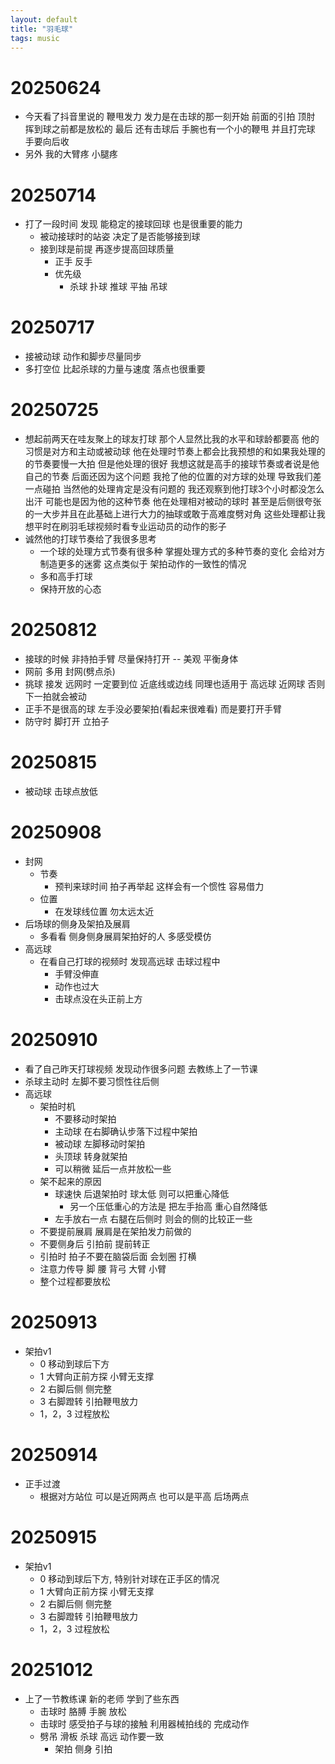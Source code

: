 ```yaml
---
layout: default
title: "羽毛球"
tags: music
---
```


# 20250624
- 今天看了抖音里说的 鞭甩发力 发力是在击球的那一刻开始 前面的引拍 顶肘 挥到球之前都是放松的 最后 还有击球后 手腕也有一个小的鞭甩 并且打完球 手要向后收
- 另外 我的大臂疼 小腿疼 

# 20250714
- 打了一段时间 发现 能稳定的接球回球 也是很重要的能力 
  - 被动接球时的站姿 决定了是否能够接到球
  - 接到球是前提 再逐步提高回球质量 
    - 正手 反手
    - 优先级
      - 杀球 扑球 推球 平抽 吊球

# 20250717
- 接被动球 动作和脚步尽量同步
- 多打空位 比起杀球的力量与速度 落点也很重要

# 20250725
- 想起前两天在哇友聚上的球友打球 那个人显然比我的水平和球龄都要高 他的习惯是对方和主动或被动球 他在处理时节奏上都会比我预想的和如果我处理的的节奏要慢一大拍 但是他处理的很好 我想这就是高手的接球节奏或者说是他自己的节奏 后面还因为这个问题 我抢了他的位置的对方球的处理 导致我们差一点碰拍 当然他的处理肯定是没有问题的 我还观察到他打球3个小时都没怎么出汗 可能也是因为他的这种节奏 他在处理相对被动的球时 甚至是后侧很夸张的一大步并且在此基础上进行大力的抽球或敢于高难度劈对角 这些处理都让我想平时在刷羽毛球视频时看专业运动员的动作的影子 
- 诚然他的打球节奏给了我很多思考
  - 一个球的处理方式节奏有很多种 掌握处理方式的多种节奏的变化 会给对方制造更多的迷雾 这点类似于 架拍动作的一致性的情况 
  - 多和高手打球
  - 保持开放的心态

# 20250812
- 接球的时候 非持拍手臂 尽量保持打开 -- 美观 平衡身体 
- 网前 多用 封网(劈点杀)
- 挑球 接发 远网时 一定要到位 近底线或边线 同理也适用于 高远球 近网球 否则 下一拍就会被动 
- 正手不是很高的球 左手没必要架拍(看起来很难看) 而是要打开手臂
- 防守时 脚打开 立拍子

# 20250815
- 被动球 击球点放低

# 20250908
- 封网 
  - 节奏
    - 预判来球时间 拍子再举起 这样会有一个惯性 容易借力
  - 位置
    - 在发球线位置 勿太远太近
- 后场球的侧身及架拍及展肩
  - 多看看 侧身侧身展肩架拍好的人 多感受模仿 
- 高远球
  - 在看自己打球的视频时 发现高远球 击球过程中 
    - 手臂没伸直 
    - 动作也过大 
    - 击球点没在头正前上方

# 20250910
- 看了自己昨天打球视频 发现动作很多问题 去教练上了一节课
- 杀球主动时 左脚不要习惯性往后侧
- 高远球
  - 架拍时机
    - 不要移动时架拍
    - 主动球 在右脚确认步落下过程中架拍
    - 被动球 左脚移动时架拍
    - 头顶球 转身就架拍
    - 可以稍微 延后一点并放松一些
  - 架不起来的原因
    - 球速快 后退架拍时 球太低 则可以把重心降低 
      - 另一个压低重心的方法是 把左手抬高 重心自然降低
    - 左手放右一点 右腿在后侧时 则会的侧的比较正一些
  - 不要提前展肩 展肩是在架拍发力前做的
  - 不要侧身后 引拍前 提前转正
  - 引拍时 拍子不要在脑袋后面 会划圈 打横
  - 注意力传导 脚 腰 背弓 大臂 小臂 
  - 整个过程都要放松

# 20250913
- 架拍v1
  - 0 移动到球后下方
  - 1 大臂向正前方探 小臂无支撑 
  - 2 右脚后侧 侧完整 
  - 3 右脚蹬转 引拍鞭甩放力
  - 1，2，3 过程放松

# 20250914
- 正手过渡
  - 根据对方站位 可以是近网两点 也可以是平高 后场两点

# 20250915
- 架拍v1
  - 0 移动到球后下方, 特别针对球在正手区的情况
  - 1 大臂向正前方探 小臂无支撑 
  - 2 右脚后侧 侧完整 
  - 3 右脚蹬转 引拍鞭甩放力
  - 1，2，3 过程放松

# 20251012
- 上了一节教练课 新的老师 学到了些东西
  - 击球时 胳膊 手腕 放松
  - 击球时 感受拍子与球的接触 利用器械拍线的 完成动作
  - 劈吊 滑板 杀球 高远 动作要一致  
    - 架拍 侧身 引拍